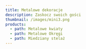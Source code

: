 ```yaml
---
title: Metalowe dekoracje
description: Zaskocz swoich gości
thumbnail: /images/mini3.png
products:
  - path: Metalowe kwiaty
  - path: Metalowe Okręgi
  - path: Miedziany stelaż
---
```


